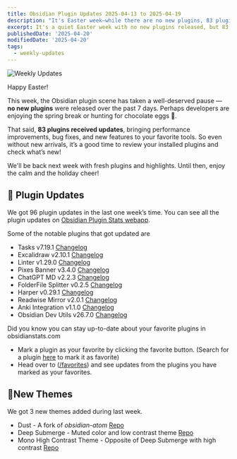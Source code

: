 ```yaml
---
title: Obsidian Plugin Updates 2025-04-13 to 2025-04-19
description: "It's Easter week—while there are no new plugins, 83 plugins received updates in the Obsidian ecosystem."
excerpt: It's a quiet Easter week with no new plugins released, but 83 existing ones have been refreshed with updates.
publishedDate: '2025-04-20'
modifiedDate: '2025-04-20'
tags:
  - weekly-updates
---
```


![Weekly Updates](/images/2025-04-20-weekly-plugin-updates.webp)

Happy Easter!

This week, the Obsidian plugin scene has taken a well-deserved pause — **no new plugins** were released over the past 7 days. Perhaps developers are enjoying the spring break or hunting for chocolate eggs 🐣.

That said, **83 plugins received updates**, bringing performance improvements, bug fixes, and new features to your favorite tools. So even without new arrivals, it’s a good time to review your installed plugins and check what’s new!

We'll be back next week with fresh plugins and highlights. Until then, enjoy the calm and the holiday cheer!

## 🔁 Plugin Updates

We got 96 plugin updates in the last one week’s time. You can see all the plugin updates on [Obsidian Plugin Stats webapp](/updates).

Some of the notable plugins that got updated are

- Tasks v7.19.1 [Changelog](https://github.com/obsidian-tasks-group/obsidian-tasks/releases)
- Excalidraw v2.10.1 [Changelog](https://github.com/zsviczian/obsidian-excalidraw-plugin/releases)
- Linter v1.29.0 [Changelog](https://github.com/platers/obsidian-linter/releases)
- Pixes Banner v3.4.0 [Changelog](https://github.com/jparkerweb/pixel-banner/releases)
- ChatGPT MD v2.2.3 [Changelog](https://github.com/bramses/chatgpt-md/releases)
- FolderFile Splitter v0.2.5 [Changelog](https://github.com/XuQuan-nikkkki/FolderFile-Splitter-Plugin/releases)
- Harper v0.29.1 [Changelog](https://github.com/Automattic/harper/releases)
- Readwise Mirror v2.0.1 [Changelog](https://github.com/jsonMartin/readwise-mirror/releases)
- Anki Integration v1.1.0 [Changelog](https://github.com/NoahBoos/obsidian-anki-integration/releases)
- Obsidian Dev Utils v26.7.0 [Changelog](https://github.com/mnaoumov/obsidian-dev-utils/releases)

Did you know you can stay up-to-date about your favorite plugins in obsidianstats.com

- Mark a plugin as your favorite by clicking the favorite button. (Search for a plugin [here](/plugins) to mark it as favorite)
- Head over to ([/favorites](/favorites)) and see updates from the plugins you have marked as your favorites.

## 🥚New Themes

We got 3 new themes added during last week.

- Dust - A fork of _obsidian-atom_ [Repo](https://github.com/ph17/Dust)
- Deep Submerge - Muted color and low contrast theme [Repo](https://github.com/incantatem2/Obsidian-deep-submerge)
- Mono High Contrast Theme - Opposite of Deep Submerge with high contrast [Repo](https://github.com/manuelcoca/obsidian-mono-high-contrast-theme)
